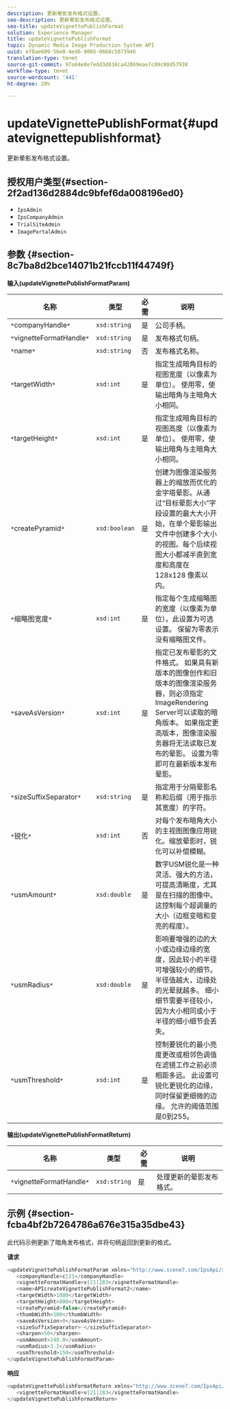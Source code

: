 ```yaml
---
description: 更新晕影发布格式设置。
seo-description: 更新晕影发布格式设置。
seo-title: updateVignettePublishFormat
solution: Experience Manager
title: updateVignettePublishFormat
topic: Dynamic Media Image Production System API
uuid: ef8ae609-56e8-4ed6-906b-0668c5873946
translation-type: tm+mt
source-git-commit: 97a84e8e7edd3d834ca42069eae7c09c00d57938
workflow-type: tm+mt
source-wordcount: '441'
ht-degree: 20%

---
```



# updateVignettePublishFormat{#updatevignettepublishformat}

更新晕影发布格式设置。

## 授权用户类型{#section-2f2ad136d2884dc9bfef6da008196ed0}

* `IpsAdmin`
* `IpsCompanyAdmin`
* `TrialSiteAdmin`
* `ImagePortalAdmin`

## 参数 {#section-8c7ba8d2bce14071b21fccb11f44749f}

**输入(updateVignettePublishFormatParam)**

| 名称 | 类型 | 必需 | 说明 |
|---|---|---|---|
| `*`companyHandle`*` | `xsd:string` | 是 | 公司手柄。 |
| `*`vignetteFormatHandle`*` | `xsd:string` | 是 | 发布格式句柄。 |
| `*`name`*` | `xsd:string` | 否 | 发布格式名称。 |
| `*`targetWidth`*` | `xsd:int` | 是 | 指定生成暗角目标的视图宽度（以像素为单位）。 使用零，使输出暗角与主暗角大小相同。 |
| `*`targetHeight`*` | `xsd:int` | 是 | 指定生成暗角目标的视图高度（以像素为单位）。 使用零，使输出暗角与主暗角大小相同。 |
| `*`createPyramid`*` | `xsd:boolean` | 是 | 创建为图像渲染服务器上的缩放而优化的金字塔晕影。从通过“目标晕影大小”字段设置的最大大小开始，在单个晕影输出文件中创建多个大小的视图。每个后续视图大小都减半直到宽度和高度在 128x128 像素以内。 |
| `*`缩略图宽度`*` | `xsd:int` | 是 | 指定每个生成缩略图的宽度（以像素为单位）。此设置为可选设置。 保留为零表示没有缩略图文件。 |
| `*`saveAsVersion`*` | `xsd:int` | 是 | 指定已发布晕影的文件格式。 如果具有新版本的图像创作和旧版本的图像渲染服务器，则必须指定ImageRendering Server可以读取的暗角版本。 如果指定更高版本，图像渲染服务器将无法读取已发布的晕影。 设置为零即可在最新版本发布晕影。 |
| `*`sizeSuffixSeparator`*` | `xsd:string` | 是 | 指定用于分隔晕影名称和后缀（用于指示其宽度）的字符。 |
| `*`锐化`*` | `xsd:int` | 否 | 对每个发布暗角大小的主视图图像应用锐化。缩放晕影时，锐化可以补偿模糊。 |
| `*`usmAmount`*` | `xsd:double` | 是 | 数字USM锐化是一种灵活、强大的方法，可提高清晰度，尤其是在扫描的图像中。 这控制每个超调量的大小（边框变暗和变亮的程度）。 |
| `*`usmRadius`*` | `xsd:double` | 是 | 影响要增强的边的大小或边缘边缘的宽度，因此较小的半径可增强较小的细节。 半径值越大，边缘处的光晕就越多。 细小细节需要半径较小，因为大小相同或小于半径的细小细节会丢失。 |
| `*`usmThreshold`*` | `xsd:int` | 是 | 控制要锐化的最小亮度更改或相邻色调值在滤镜工作之前必须相距多远。 此设置可锐化更锐化的边缘，同时保留更细微的边缘。 允许的阈值范围是0到255。 |

**输出(updateVignettePublishFormatReturn)**

| 名称 | 类型 | 必需 | 说明 |
|---|---|---|---|
| `*`vignetteFormatHandle`*` | `xsd:string` | 是 | 处理更新的晕影发布格式。 |

## 示例 {#section-fcba4bf2b7264786a676e315a35dbe43}

此代码示例更新了暗角发布格式，并将句柄返回到更新的格式。

**请求**

```java
<updateVignettePublishFormatParam xmlns="http://www.scene7.com/IpsApi/xsd/2008-01-15">
   <companyHandle>c|21</companyHandle>
   <vignetteFormatHandle>v|21|283</vignetteFormatHandle>
   <name>APIcreateVignettePublishFormat2</name>
   <targetWidth>1000</targetWidth>
   <targetHeight>800</targetHeight>
   <createPyramid>false</createPyramid>
   <thumbWidth>100</thumbWidth>
   <saveAsVersion>0</saveAsVersion>
   <sizeSuffixSeparator>-</sizeSuffixSeparator>
   <sharpen>50</sharpen>
   <usmAmount>240.0</usmAmount>
   <usmRadius>3.1</usmRadius>
   <usmThreshold>150</usmThreshold>
</updateVignettePublishFormatParam>
```

**响应**

```java
<updateVignettePublishFormatReturn xmlns="http://www.scene7.com/IpsApi/xsd/2008-01-15">
   <vignetteFormatHandle>v|21|283</vignetteFormatHandle>
</updateVignettePublishFormatReturn>
```

